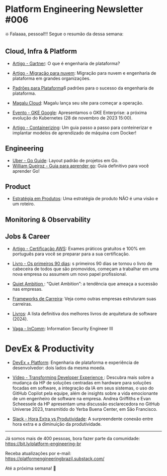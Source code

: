 # Platform Engineering Newsletter #006

❇️ Falaaaa, pessoal!!! Segue o resumão da dessa semana:

## Cloud, Infra & Platform

- [Artigo - Gartner](https://www.gartner.com/en/articles/what-is-platform-engineering): O que é engenharia de plataforma?

- [Artigo - Migração para nuvem](https://thenewstack.io/cloud-migration-and-platform-engineering-at-large-organizations/): Migração para nuvem e engenharia de plataforma em grandes organizações.

- [Padrões para Plataforma](https://thenewstack.io/6-patterns-for-platform-engineering-success/)6 padrões para o sucesso da engenharia de plataforma.

- [Magalu Cloud](https://magalu.cloud/): Magalu lança seu site para começar a operação.

- [Evento - GKE Google](https://cloudonair.withgoogle.com/events/gke-enterprise-the-next-evolution-of-kubernetes?talk=t1-s1): Apresentamos o GKE Enterprise: a próxima evolução do Kubernetes (28 de novembro de 2023 15:00).

- [Artigo - Containerizing](https://dev.to/pavanbelagatti/a-step-by-step-guide-to-containerizing-and-deploying-machine-learning-models-with-docker-21al): Um guia passo a passo para conteinerizar e implantar modelos de aprendizado de máquina com Docker!


## Engineering

- [Uber - Go Guide](https://github.com/golang-standards/project-layout/blob/master/README_ptBR.md): Layout padrão de projetos em Go.
- [William Queiroz - Guia para aprender go](https://dev.to/wnqueiroz/drops-05-meu-guia-para-voce-aprender-go-5fj5): Guia definitivo para você aprender Go!

## Product

- [Estratégia em Produtos](https://www.antmurphy.me/newsletter/a-product-strategy-is-not-a-vision-and-roadmap): Uma estratégia de produto NÃO é uma visão e um roteiro.


## Monitoring & Observability


## Jobs & Career

- [Artigo - Certificação AWS](https://aws.amazon.com/pt/blogs/aws-brasil/exames-praticos-gratuitos-e-100-em-portugues-para-voce-se-preparar-para-a-sua-certificacao/): Exames práticos gratuitos e 100% em português para você se preparar para a sua certificação.

- [Livro - Os primeiros 90 dias](https://amzn.to/41soSoC): s primeiros 90 dias se tornou o livro de cabeceira de todos que são promovidos, começam a trabalhar em uma nova empresa ou assumem um novo papel profissional. 

- [Quiet Ambition
](https://forbes.com.br/carreira/2023/10/quiet-ambition-a-tendencia-que-ameaca-a-sucessao-nas-empresas/): “Quiet Ambition”: a tendência que ameaça a sucessão nas empresas.

- [Frameworks de Carreira](https://progression.fyi/): Veja como outras empresas estruturam suas carreiras.

- [Livros](https://www-workingsoftware-dev.cdn.ampproject.org/c/s/www.workingsoftware.dev/the-ultimate-list-of-software-architecture-books-in-2024/amp/): A lista definitiva dos melhores livros de arquitetura de software (2024).

- [Vaga - InComm](https://www.linkedin.com/jobs/view/3780771188/): Information Security Engineer III


# DevEx & Productivity

- [DevEx + Platform](https://arshsharma.com/posts/2023-09-23-platform-engineering-devx/): Engenharia de plataforma e experiência de desenvolvedor: dois lados da mesma moeda.

- [Vídeo - Transforming Developer Experience ](https://www.youtube.com/watch?v=2GdAVhA_tlE): Descubra mais sobre a mudança da HP de soluções centradas em hardware para soluções focadas em software, a integração da IA em seus sistemas, o uso do GitHub Copilot pela equipe, além de insights sobre a vida emocionante de um engenheiro de software na empresa. Andrea Griffiths e Evan Scheessele da HP apresentam uma discussão esclarecedora no GitHub Universe 2023, transmitido do Yerba Buena Center, em São Francisco.

- [Slack - Hora Extra vs Produtividade](https://slack.com/intl/pt-br/blog/news/the-surprising-connection-between-after-hours-work-and-decreased-productivity): A surpreendente conexão entre hora extra e a diminuição da produtividade.


---

Já somos mais de 400 pessoas, bora fazer parte da comunidade:
https://bit.ly/platform-engineering-br


Receba atualizações por e-mail:
https://platformengineeringbrazil.substack.com/

Até a próxima semana! 
💚
